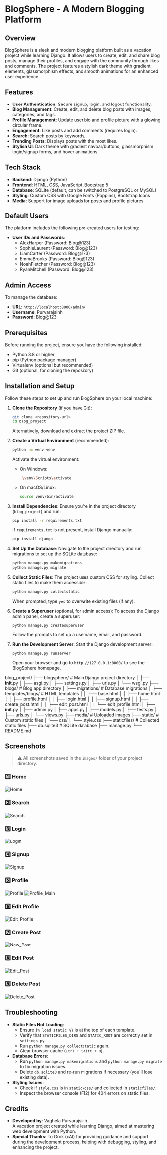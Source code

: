 # BlogSphere - A Modern Blogging Platform

## Overview
BlogSphere is a sleek and modern blogging platform built as a vacation project while learning Django. It allows users to create, edit, and share blog posts, manage their profiles, and engage with the community through likes and comments. The project features a stylish dark theme with gradient elements, glassmorphism effects, and smooth animations for an enhanced user experience.

## Features
- **User Authentication**: Secure signup, login, and logout functionality.
- **Blog Management**: Create, edit, and delete blog posts with images, categories, and tags.
- **Profile Management**: Update user bio and profile picture with a glowing circular frame.
- **Engagement**: Like posts and add comments (requires login).
- **Search**: Search posts by keywords.
- **Trending Posts**: Displays posts with the most likes.
- **Stylish UI**: Dark theme with gradient navbar/buttons, glassmorphism login/signup forms, and hover animations.

## Tech Stack
- **Backend**: Django (Python)
- **Frontend**: HTML, CSS, JavaScript, Bootstrap 5
- **Database**: SQLite (default, can be switched to PostgreSQL or MySQL)
- **Styling**: Custom CSS with Google Fonts (Poppins), Bootstrap Icons
- **Media**: Support for image uploads for posts and profile pictures


## Default Users
The platform includes the following pre-created users for testing:
- **User IDs and Passwords**:
  - AlexHarper (Password: Blog@123)
  - SophieLaurent (Password: Blog@123)
  - LiamCarter (Password: Blog@123)
  - EmmaBrooks (Password: Blog@123)
  - NoahFletcher (Password: Blog@123)
  - RyanMitchell (Password: Blog@123)

## Admin Access
To manage the database:
- **URL**: `http://localhost:8000/admin/`
- **Username**: Purvarajsinh
- **Password**: Blog@123

## Prerequisites
Before running the project, ensure you have the following installed:
- Python 3.8 or higher
- pip (Python package manager)
- Virtualenv (optional but recommended)
- Git (optional, for cloning the repository)

## Installation and Setup
Follow these steps to set up and run BlogSphere on your local machine:

1. **Clone the Repository** (if you have Git):
   ```bash
   git clone <repository-url>
   cd blog_project
   ```
   Alternatively, download and extract the project ZIP file.

2. **Create a Virtual Environment** (recommended):
   ```bash
   python -m venv venv
   ```
   Activate the virtual environment:
   - On Windows:
     ```bash
     .\venv\Scripts\activate
     ```
   - On macOS/Linux:
     ```bash
     source venv/bin/activate
     ```

3. **Install Dependencies**:
   Ensure you're in the project directory (`blog_project`) and run:
   ```bash
   pip install -r requirements.txt
   ```
   If `requirements.txt` is not present, install Django manually:
   ```bash
   pip install django
   ```

4. **Set Up the Database**:
   Navigate to the project directory and run migrations to set up the SQLite database:
   ```bash
   python manage.py makemigrations
   python manage.py migrate
   ```

5. **Collect Static Files**:
   The project uses custom CSS for styling. Collect static files to make them accessible:
   ```bash
   python manage.py collectstatic
   ```
   When prompted, type `yes` to overwrite existing files (if any).

6. **Create a Superuser** (optional, for admin access):
   To access the Django admin panel, create a superuser:
   ```bash
   python manage.py createsuperuser
   ```
   Follow the prompts to set up a username, email, and password.

7. **Run the Development Server**:
   Start the Django development server:
   ```bash
   python manage.py runserver
   ```
   Open your browser and go to `http://127.0.0.1:8000/` to see the BlogSphere homepage.

blog_project/
├── blogsphere/              # Main Django project directory
│   ├── __init__.py
│   ├── asgi.py
│   ├── settings.py
│   ├── urls.py
│   └── wsgi.py
├── blogs/                   # Blog app directory
│   ├── migrations/          # Database migrations
│   ├── templates/blogs/     # HTML templates
│   │   ├── base.html
│   │   ├── home.html
│   │   ├── profile.html
│   │   ├── login.html
│   │   ├── signup.html
│   │   ├── create_post.html
│   │   ├── edit_post.html
│   │   └── edit_profile.html
│   ├── __init__.py
│   ├── admin.py
│   ├── apps.py
│   ├── models.py
│   ├── tests.py
│   ├── urls.py
│   └── views.py
├── media/                   # Uploaded images
├── static/                  # Custom static files
│   └── css/
│       └── style.css
├── staticfiles/             # Collected static files
├── db.sqlite3               # SQLite database
├── manage.py
└── README.md

## Screenshots
> ⚠️ All screenshots saved in the `images/` folder of your project directory.

### 1️⃣ Home
![Home](images/home.png)

### 2️⃣ Search
![Search](images/search.png)

### 3️⃣ Login
![Login](images/login.png)

### 4️⃣ Signup
![Signup](images/signup.png)  

### 5️⃣ Profile
![Profile](images/profile_2.png)
![Profile_Main](images/profile_main.png)

### 6️⃣ Edit Profile
![Edit_Profile](images/edit_profile.png)  

### 7️⃣ Create Post
![New_Post](images/new_post.png)

### 8️⃣ Edit Post 
![Edit_Post](images/edit_post.png)

### 9️⃣  Delete Post
![Delete_Post](images/delete_post.png)


## Troubleshooting
- **Static Files Not Loading**:
  - Ensure `{% load static %}` is at the top of each template.
  - Verify that `STATICFILES_DIRS` and `STATIC_ROOT` are correctly set in `settings.py`.
  - Run `python manage.py collectstatic` again.
  - Clear browser cache (`Ctrl + Shift + R`).
- **Database Errors**:
  - Run `python manage.py makemigrations` and `python manage.py migrate` to fix migration issues.
  - Delete `db.sqlite3` and re-run migrations if necessary (you'll lose existing data).
- **Styling Issues**:
  - Check if `style.css` is in `static/css/` and collected in `staticfiles/`.
  - Inspect the browser console (F12) for 404 errors on static files.

## Credits
- **Developed by**: Vaghela Purvarajsinh  
  A vacation project created while learning Django, aimed at mastering web development with Python.
- **Special Thanks**: To Grok (xAI) for providing guidance and support during the development process, helping with debugging, styling, and enhancing the project.